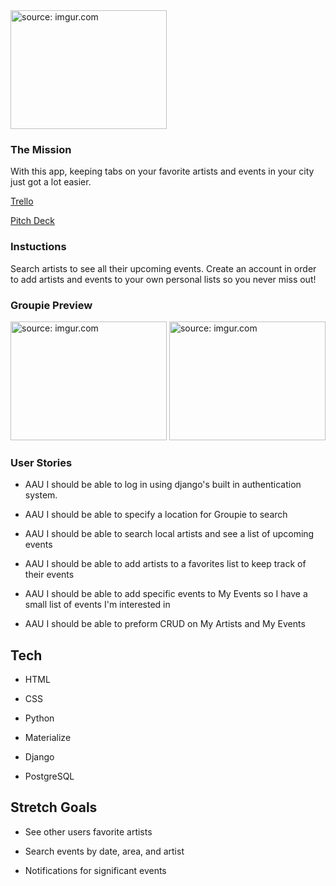 

<img src="https://i.imgur.com/TCLArPG.png" title="source: imgur.com" width="250" height="190"/>

### The Mission
With this app, keeping tabs on your favorite artists and events in your city just got a lot easier.

<a href="https://trello.com/b/5bd4Wjhi/sei-unit-3">Trello</a>

<a href="https://docs.google.com/presentation/d/1rX2UsgPlWbdwC6bApwqBDTm4tiYba6nc6R2dcXu1leY/edit?usp=sharing">Pitch Deck</a>

### Instuctions
Search artists to see all their upcoming events. Create an account in order to add artists and events to your own personal lists so you never miss out!

### Groupie Preview
<img src="https://i.imgur.com/SF1MUtL.png" title="source: imgur.com" width="250" height="190"/>

<img src="https://i.imgur.com/ZPIGWCm.png" title="source: imgur.com" width="250" height="190"/>


### User Stories
* AAU I should be able to log in using django's built in authentication system.

* AAU I should be able to specify a location for Groupie to search

* AAU I should be able to search local artists and see a list of upcoming events

* AAU I should be able to add artists to a favorites list to keep track of their events

* AAU I should be able to add specific events to My Events so I have a small list of events I'm interested in

* AAU I should be able to preform CRUD on My Artists and My Events

## Tech

* HTML
 
* CSS

* Python

* Materialize

* Django

* PostgreSQL

## Stretch Goals

* See other users favorite artists

* Search events by date, area, and artist

* Notifications for significant events
